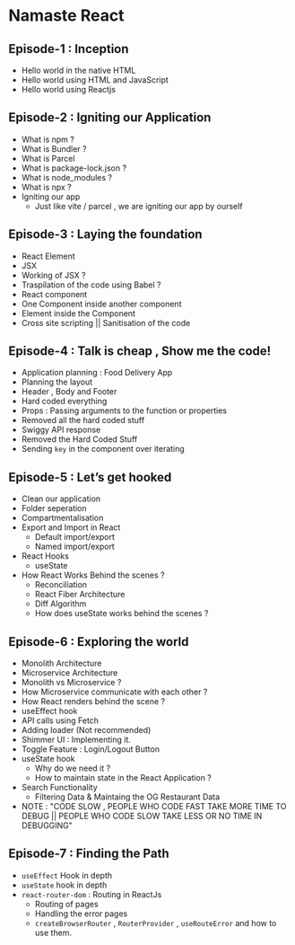 # Namaste React
## Episode-1 : Inception 
- Hello world in the native HTML 
- Hello world using HTML and JavaScript 
- Hello world using Reactjs 

## Episode-2 : Igniting our Application
- What is npm ? 
- What is Bundler ? 
- What is Parcel 
- What is package-lock.json ? 
- What is node_modules ? 
- What is npx ? 
- Igniting our app 
    - Just like vite / parcel , we are igniting our app by ourself

## Episode-3 : Laying the foundation
- React Element 
- JSX 
- Working of JSX ? 
- Traspilation of the code using Babel ? 
- React component 
- One Component inside another component 
- Element inside the Component 
- Cross site scripting || Sanitisation of the code

## Episode-4 : Talk is cheap , Show me the code!
- Application planning : Food Delivery App
- Planning the layout 
- Header , Body and Footer 
- Hard coded everything 
- Props : Passing arguments to the function or properties 
- Removed all the hard coded stuff 
- Swiggy API response 
- Removed the Hard Coded Stuff
- Sending `key` in the component over iterating

## Episode-5 : Let’s get hooked
- Clean our application 
- Folder seperation 
- Compartmentalisation 
- Export and Import in React
    - Default import/export
    - Named import/export 
- React Hooks 
    - useState
- How React Works Behind the scenes ? 
    - Reconciliation
    - React Fiber Architecture 
    - Diff Algorithm 
    - How does useState works behind the scenes ? 
## Episode-6 : Exploring the world
- Monolith Architecture 
- Microservice Architecture 
- Monolith vs Microservice ? 
- How Microservice communicate with each other ? 
- How React renders behind the scene ? 
- useEffect hook 
- API calls using Fetch 
- Adding loader (Not recommended)
- Shimmer UI : Implementing it. 
- Toggle Feature : Login/Logout Button 
- useState hook 
    - Why do we need it ? 
    - How to maintain state in the React Application ?
- Search Functionality 
    - Filtering Data & Maintaing the OG Restaurant Data
- NOTE : "CODE SLOW , PEOPLE WHO CODE FAST TAKE MORE TIME TO DEBUG || PEOPLE WHO CODE SLOW TAKE LESS OR NO TIME IN DEBUGGING"
## Episode-7 : Finding the Path
- `useEffect` Hook in depth
- `useState` hook in depth
- `react-router-dom` : Routing in ReactJs 
    - Routing of pages 
    - Handling the error pages 
    - `createBrowserRouter` , `RouterProvider` , `useRouteError` and how to use them. 
